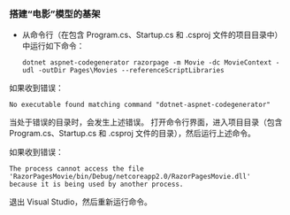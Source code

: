 <a name="scaffold"></a>
### <a name="scaffold-the-movie-model"></a>搭建“电影”模型的基架

* 从命令行（在包含 Program.cs、Startup.cs 和 .csproj 文件的项目目录中）中运行如下命令：

  ```console
  dotnet aspnet-codegenerator razorpage -m Movie -dc MovieContext -udl -outDir Pages\Movies --referenceScriptLibraries
  ```

如果收到错误：
  ```
No executable found matching command "dotnet-aspnet-codegenerator"
  ```

当处于错误的目录时，会发生上述错误。 打开命令行界面，进入项目目录（包含 Program.cs、Startup.cs 和 .csproj 文件的目录），然后运行上述命令。

如果收到错误：
  ```
  The process cannot access the file 
 'RazorPagesMovie/bin/Debug/netcoreapp2.0/RazorPagesMovie.dll' 
  because it is being used by another process.
  ```

退出 Visual Studio，然后重新运行命令。
